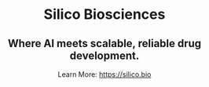 <h1 align="center">Silico Biosciences</h1>

<h2 align="center">Where AI meets scalable, reliable drug development.</h2>

<p align="center">Learn More: <a href="https://silico.bio" target="_blank">https://silico.bio</p>

